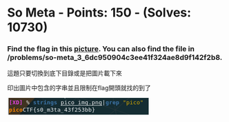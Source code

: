 # So Meta - Points: 150 - (Solves: 10730)

### Find the flag in this [picture](https://2019shell1.picoctf.com/static/61e816c3ab6abee2bda49f438bd49571/pico_img.png). You can also find the file in /problems/so-meta_3_6dc950904c3ee41f324ae8d9f142f2b8.

這題只要切換到底下目錄或是把圖片載下來

印出圖片中包含的字串並且限制在flag開頭就找的到了

![image](https://github.com/bohsiang/CTF_practice/blob/master/picoCTF2019/picture/So%20Meta.PNG)
